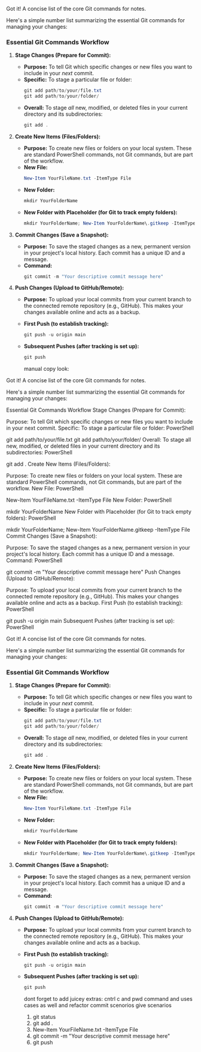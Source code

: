 Got it! A concise list of the core Git commands for notes.

Here's a simple number list summarizing the essential Git commands for managing your changes:

### Essential Git Commands Workflow

1.  **Stage Changes (Prepare for Commit):**
    * **Purpose:** To tell Git which specific changes or new files you want to include in your *next* commit.
    * **Specific:** To stage a particular file or folder:
        ```powershell
        git add path/to/your/file.txt
        git add path/to/your/folder/
        ```
    * **Overall:** To stage *all* new, modified, or deleted files in your current directory and its subdirectories:
        ```powershell
        git add .
        ```

2.  **Create New Items (Files/Folders):**
    * **Purpose:** To create new files or folders on your local system. These are standard PowerShell commands, not Git commands, but are part of the workflow.
    * **New File:**
        ```powershell
        New-Item YourFileName.txt -ItemType File
        ```
    * **New Folder:**
        ```powershell
        mkdir YourFolderName
        ```
    * **New Folder with Placeholder (for Git to track empty folders):**
        ```powershell
        mkdir YourFolderName; New-Item YourFolderName\.gitkeep -ItemType File
        ```

3.  **Commit Changes (Save a Snapshot):**
    * **Purpose:** To save the staged changes as a new, permanent version in your project's local history. Each commit has a unique ID and a message.
    * **Command:**
        ```powershell
        git commit -m "Your descriptive commit message here"
        ```

4.  **Push Changes (Upload to GitHub/Remote):**
    * **Purpose:** To upload your local commits from your current branch to the connected remote repository (e.g., GitHub). This makes your changes available online and acts as a backup.
    * **First Push (to establish tracking):**
        ```powershell
        git push -u origin main
        ```
    * **Subsequent Pushes (after tracking is set up):**
        ```powershell
        git push
        ```

        manual copy look: 

    
Got it! A concise list of the core Git commands for notes.

Here's a simple number list summarizing the essential Git commands for managing your changes:

Essential Git Commands Workflow
Stage Changes (Prepare for Commit):

Purpose: To tell Git which specific changes or new files you want to include in your next commit.
Specific: To stage a particular file or folder:
PowerShell

git add path/to/your/file.txt
git add path/to/your/folder/
Overall: To stage all new, modified, or deleted files in your current directory and its subdirectories:
PowerShell

git add .
Create New Items (Files/Folders):

Purpose: To create new files or folders on your local system. These are standard PowerShell commands, not Git commands, but are part of the workflow.
New File:
PowerShell

New-Item YourFileName.txt -ItemType File
New Folder:
PowerShell

mkdir YourFolderName
New Folder with Placeholder (for Git to track empty folders):
PowerShell

mkdir YourFolderName; New-Item YourFolderName\.gitkeep -ItemType File
Commit Changes (Save a Snapshot):

Purpose: To save the staged changes as a new, permanent version in your project's local history. Each commit has a unique ID and a message.
Command:
PowerShell

git commit -m "Your descriptive commit message here"
Push Changes (Upload to GitHub/Remote):

Purpose: To upload your local commits from your current branch to the connected remote repository (e.g., GitHub). This makes your changes available online and acts as a backup.
First Push (to establish tracking):
PowerShell

git push -u origin main
Subsequent Pushes (after tracking is set up):
PowerShell

Got it! A concise list of the core Git commands for notes.

Here's a simple number list summarizing the essential Git commands for managing your changes:

### Essential Git Commands Workflow

1.  **Stage Changes (Prepare for Commit):**
    * **Purpose:** To tell Git which specific changes or new files you want to include in your *next* commit.
    * **Specific:** To stage a particular file or folder:
        ```powershell
        git add path/to/your/file.txt
        git add path/to/your/folder/
        ```
    * **Overall:** To stage *all* new, modified, or deleted files in your current directory and its subdirectories:
        ```powershell
        git add .
        ```

2.  **Create New Items (Files/Folders):**
    * **Purpose:** To create new files or folders on your local system. These are standard PowerShell commands, not Git commands, but are part of the workflow.
    * **New File:**
        ```powershell
        New-Item YourFileName.txt -ItemType File
        ```
    * **New Folder:**
        ```powershell
        mkdir YourFolderName
        ```
    * **New Folder with Placeholder (for Git to track empty folders):**
        ```powershell
        mkdir YourFolderName; New-Item YourFolderName\.gitkeep -ItemType File
        ```

3.  **Commit Changes (Save a Snapshot):**
    * **Purpose:** To save the staged changes as a new, permanent version in your project's local history. Each commit has a unique ID and a message.
    * **Command:**
        ```powershell
        git commit -m "Your descriptive commit message here"
        ```

4.  **Push Changes (Upload to GitHub/Remote):**
    * **Purpose:** To upload your local commits from your current branch to the connected remote repository (e.g., GitHub). This makes your changes available online and acts as a backup.
    * **First Push (to establish tracking):**
        ```powershell
        git push -u origin main
        ```
    * **Subsequent Pushes (after tracking is set up):**
        ```powershell
        git push
        ```
        dont forget to add juicey extras: cntrl c and pwd command and uses cases as well and refactor commit scenorios  give scenarios  

        1.  git status
        2.  git add .
        3.  New-Item YourFileName.txt -ItemType File
        4.  git commit -m "Your descriptive commit message here"
        <!-- 5.  git push -u origin main   only used initially -->
        6.  git push
